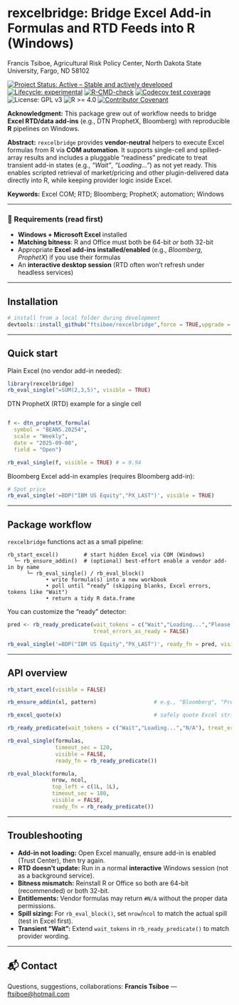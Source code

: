 rexcelbridge: Bridge Excel Add-in Formulas and RTD Feeds into R
(Windows)
================
Francis Tsiboe, Agricultural Risk Policy Center, North Dakota State
University, Fargo, ND 58102

<!-- README.md is generated from README.Rmd. Please edit that file -->

<!-- badges: start -->

[![Project Status: Active – Stable and actively
developed](https://www.repostatus.org/badges/latest/active.svg)](https://www.repostatus.org/#active)
[![Lifecycle:
experimental](https://img.shields.io/badge/lifecycle-experimental-orange.svg)](https://lifecycle.r-lib.org/articles/stages.html#experimental)
[![R-CMD-check](https://github.com/ftsiboe/rexcelbridge/actions/workflows/R-CMD-check.yaml/badge.svg)](https://github.com/ftsiboe/rexcelbridge/actions/workflows/R-CMD-check.yaml)
[![Codecov test
coverage](https://codecov.io/gh/ftsiboe/rexcelbridge/graph/badge.svg?token=NP14WU2YK4)](https://codecov.io/gh/ftsiboe/rexcelbridge)
![License: GPL v3](https://img.shields.io/badge/License-GPLv3-blue.svg)
![R \>= 4.0](https://img.shields.io/badge/R-%3E=4.0-blue) [![Contributor
Covenant](https://img.shields.io/badge/Contributor%20Covenant-2.1-4baaaa.svg)](code_of_conduct.md)
<!-- badges: end -->

**Acknowledgment:** This package grew out of workflow needs to bridge
**Excel RTD/data add-ins** (e.g., DTN ProphetX, Bloomberg) with
reproducible **R** pipelines on Windows.

**Abstract:** `rexcelbridge` provides **vendor-neutral** helpers to
execute Excel formulas from R via **COM automation**. It supports
single-cell and spilled-array results and includes a pluggable
“readiness” predicate to treat transient add-in states (e.g., *“Wait”*,
*“Loading…”*) as not yet ready. This enables scripted retrieval of
market/pricing and other plugin-delivered data directly into R, while
keeping provider logic inside Excel.

**Keywords:** Excel COM; RTD; Bloomberg; ProphetX; automation; Windows

------------------------------------------------------------------------

### 🚦 Requirements (read first)

- **Windows + Microsoft Excel** installed
- **Matching bitness**: R and Office must both be 64-bit *or* both
  32-bit
- Appropriate **Excel add-ins installed/enabled** (e.g., *Bloomberg*,
  *ProphetX*) if you use their formulas
- An **interactive desktop session** (RTD often won’t refresh under
  headless services)

------------------------------------------------------------------------

## Installation

``` r
# install from a local folder during development
devtools::install_github("ftsiboe/rexcelbridge",force = TRUE,upgrade = "never")
```

------------------------------------------------------------------------

## Quick start

Plain Excel (no vendor add-in needed):

``` r
library(rexcelbridge)
rb_eval_single("=SUM(2,3,5)", visible = TRUE)
```

DTN ProphetX (RTD) example for a single cell

``` r

f <- dtn_prophetX_formula(
  symbol = "BEANS.20254", 
  scale = "Weekly", 
  date = "2025-09-08", 
  field = "Open")

rb_eval_single(f, visible = TRUE) # = 9.94
```

Bloomberg Excel add-in examples (requires Bloomberg add-in):

``` r
# Spot price
rb_eval_single('=BDP("IBM US Equity","PX_LAST")', visible = TRUE)
```

------------------------------------------------------------------------

## Package workflow

`rexcelbridge` functions act as a small pipeline:

    rb_start_excel()        # start hidden Excel via COM (Windows)
      └─ rb_ensure_addin()  # (optional) best-effort enable a vendor add-in by name
          └─ rb_eval_single() / rb_eval_block()
                • write formula(s) into a new workbook
                • poll until “ready” (skipping blanks, Excel errors, tokens like "Wait")
                • return a tidy R data.frame

You can customize the “ready” detector:

``` r
pred <- rb_ready_predicate(wait_tokens = c("Wait","Loading...","Please wait"),
                           treat_errors_as_ready = FALSE)

rb_eval_single('=BDP("IBM US Equity","PX_LAST")', ready_fn = pred, visible = TRUE)
```

------------------------------------------------------------------------

## API overview

``` r
rb_start_excel(visible = FALSE)

rb_ensure_addin(xl, pattern)                  # e.g., "Bloomberg", "ProphetX"

rb_excel_quote(x)                             # safely quote Excel string args

rb_ready_predicate(wait_tokens = c("Wait","Loading...","N/A"), treat_errors_as_ready = FALSE)

rb_eval_single(formulas,
               timeout_sec = 120,
               visible = FALSE,
               ready_fn = rb_ready_predicate())

rb_eval_block(formula,
              nrow, ncol,
              top_left = c(1L, 1L),
              timeout_sec = 180,
              visible = FALSE,
              ready_fn = rb_ready_predicate())
```

------------------------------------------------------------------------

## Troubleshooting

- **Add-in not loading:** Open Excel manually, ensure add-in is enabled
  (Trust Center), then try again.
- **RTD doesn’t update:** Run in a normal **interactive** Windows
  session (not as a background service).
- **Bitness mismatch:** Reinstall R or Office so both are 64-bit
  (recommended) or both 32-bit.
- **Entitlements:** Vendor formulas may return `#N/A` without the proper
  data permissions.
- **Spill sizing:** For `rb_eval_block()`, set `nrow`/`ncol` to match
  the actual spill (test in Excel first).
- **Transient “Wait”:** Extend `wait_tokens` in `rb_ready_predicate()`
  to match provider wording.

------------------------------------------------------------------------

## 📬 Contact

Questions, suggestions, collaborations: **Francis Tsiboe** —
<ftsiboe@hotmail.com>
